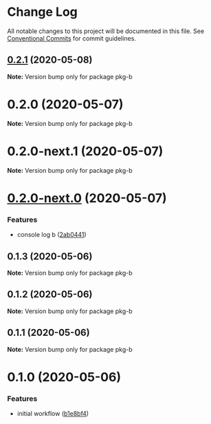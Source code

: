 # Change Log

All notable changes to this project will be documented in this file.
See [Conventional Commits](https://conventionalcommits.org) for commit guidelines.

## [0.2.1](https://github.com/thiagozf/slack-bot-actions/compare/v0.2.0...v0.2.1) (2020-05-08)

**Note:** Version bump only for package pkg-b





# 0.2.0 (2020-05-07)

**Note:** Version bump only for package pkg-b





# 0.2.0-next.1 (2020-05-07)

**Note:** Version bump only for package pkg-b





# [0.2.0-next.0](https://github.com/thiagozf/gh-actions/compare/v0.1.3...v0.2.0-next.0) (2020-05-07)


### Features

* console log b ([2ab0441](https://github.com/thiagozf/gh-actions/commit/2ab044112664cce83e653e9d0e9997b6d8b14a2e))





## 0.1.3 (2020-05-06)

**Note:** Version bump only for package pkg-b





## 0.1.2 (2020-05-06)

**Note:** Version bump only for package pkg-b





## 0.1.1 (2020-05-06)

**Note:** Version bump only for package pkg-b





# 0.1.0 (2020-05-06)


### Features

* initial workflow ([b1e8bf4](https://github.com/thiagozf/gh-actions/commit/b1e8bf4fcd58b89b966a652b4d8f340f2e20f691))
